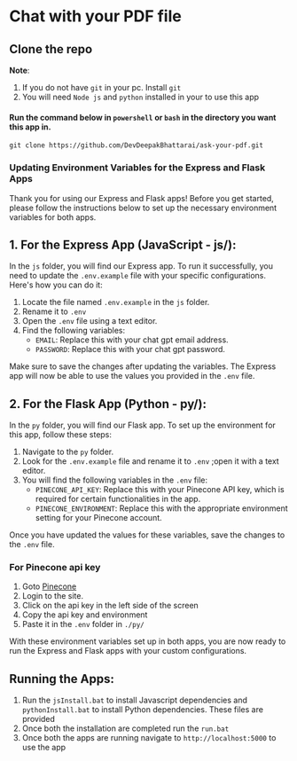 # Chat with your PDF file

## Clone the repo

**Note**:

1. If you do not have `git` in your pc. Install `git`
1. You will need `Node js` and `python` installed in your to use this app

#### Run the command below in `powershell` or `bash` in the directory you want this app in.

```
git clone https://github.com/DevDeepakBhattarai/ask-your-pdf.git
```

### **Updating Environment Variables for the Express and Flask Apps**

Thank you for using our Express and Flask apps! Before you get started, please follow the instructions below to set up the necessary environment variables for both apps.

## **1. For the Express App (JavaScript - js/):**

In the `js` folder, you will find our Express app. To run it successfully, you need to update the `.env.example` file with your specific configurations. Here's how you can do it:

1. Locate the file named `.env.example` in the `js` folder.
1. Rename it to `.env`
1. Open the `.env` file using a text editor.
1. Find the following variables:
   - `EMAIL`: Replace this with your chat gpt email address.
   - `PASSWORD`: Replace this with your chat gpt password.

Make sure to save the changes after updating the variables. The Express app will now be able to use the values you provided in the `.env` file.

## **2. For the Flask App (Python - py/):**

In the `py` folder, you will find our Flask app. To set up the environment for this app, follow these steps:

1. Navigate to the `py` folder.
2. Look for the `.env.example` file and rename it to `.env` ;open it with a text editor.
3. You will find the following variables in the `.env` file:
   - `PINECONE_API_KEY`: Replace this with your Pinecone API key, which is required for certain functionalities in the app.
   - `PINECONE_ENVIRONMENT`: Replace this with the appropriate environment setting for your Pinecone account.

Once you have updated the values for these variables, save the changes to the `.env` file.

### **For Pinecone api key**

1. Goto [Pinecone](https://app.pinecone.io/)
1. Login to the site.
1. Click on the api key in the left side of the screen
1. Copy the api key and environment
1. Paste it in the `.env` folder in `./py/`

With these environment variables set up in both apps, you are now ready to run the Express and Flask apps with your custom configurations.

## Running the Apps:

1. Run the `jsInstall.bat` to install Javascript dependencies and `pythonInstall.bat` to install Python dependencies. These files are provided
2. Once both the installation are completed run the `run.bat`
3. Once both the apps are running navigate to `http://localhost:5000` to use the app
